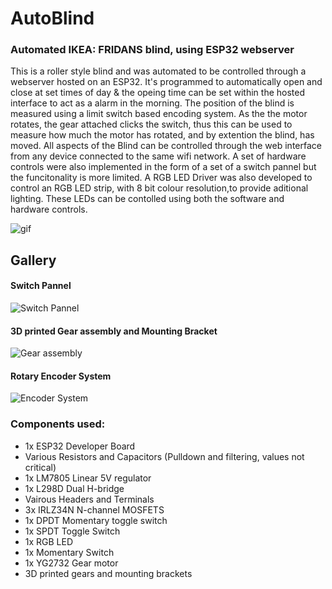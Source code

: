 <h1>AutoBlind</h1>

<h3>Automated IKEA: FRIDANS blind, using ESP32 webserver</h3>
<p>This is a roller style blind and was automated to be controlled through a webserver hosted on an ESP32. It's programmed to automatically open and close at set times of day & the opeing time can be set within the hosted interface to act as a alarm in the morning. The position of the blind is measured using a limit switch based  encoding system. As the the motor rotates, the gear attached clicks the switch, thus this can be used to measure how much the motor has rotated, and by extention the blind, has moved. All aspects of the Blind can be controlled through the web interface from any device connected to the same wifi network. A set of hardware controls were also implemented in the form of a set of a switch pannel but the funcitonality is more limited. A RGB LED Driver was also developed to control an RGB LED strip, with 8 bit colour resolution,to provide aditional lighting. These LEDs can be contolled using both the software and hardware controls.</p>

![gif](https://user-images.githubusercontent.com/63902709/153567206-497ebd32-34aa-4b36-82b5-bed5925055f1.gif)

  
 <h2>Gallery</h2>
  <h4>Switch Pannel</h4>
  
![Switch Pannel](https://user-images.githubusercontent.com/63902709/153574412-1ebd0453-ae7a-40d1-9f71-58f43c55932d.jpg)
  <h4>3D printed Gear assembly and Mounting Bracket</h4>
  
![Gear assembly](https://user-images.githubusercontent.com/63902709/153574429-0ef62fb2-d96e-4c0e-be0a-a9071d46ffed.jpg)
 <h4>Rotary Encoder System</h4>
 
![Encoder System](https://user-images.githubusercontent.com/63902709/153575889-3329070a-2dd6-481e-ad99-ed70bb910bb9.jpg)  
  <h3>Components used:</h3>
<ul>
<li>1x ESP32 Developer Board
<li>Various Resistors and Capacitors (Pulldown and filtering, values not critical)
<li>1x LM7805 Linear 5V regulator
<li>1x L298D Dual H-bridge
<li>Vairous Headers and Terminals
<li>3x IRLZ34N N-channel MOSFETS
<li>1x DPDT Momentary toggle switch
<li>1x SPDT Toggle Switch
<li>1x RGB LED 
<li>1x Momentary Switch
<li>1x YG2732 Gear motor
 <li>3D printed gears and mounting brackets
</ul>
 


